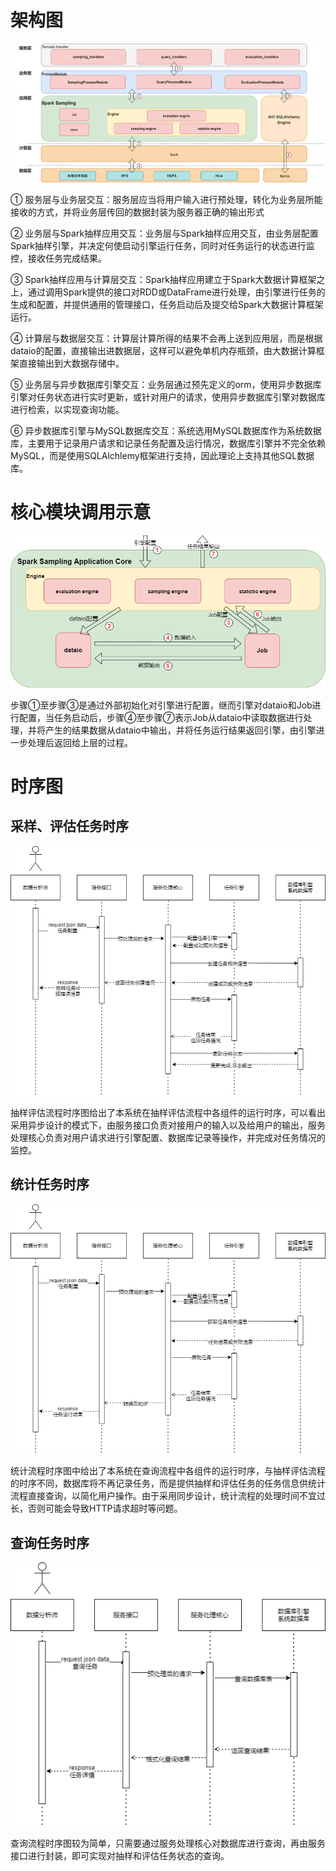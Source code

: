 # 架构图

![SparkSamplingArchitecture](https://raw.githubusercontent.com/Wh1isper/pyspark-sampling/main/pic/SparkSamplingArchitecture.png?token=AKK5XDJGUPJ2GALAEKD2GATAOZO2S)

①    服务层与业务层交互：服务层应当将用户输入进行预处理，转化为业务层所能接收的方式，并将业务层传回的数据封装为服务器正确的输出形式

②    业务层与Spark抽样应用交互：业务层与Spark抽样应用交互，由业务层配置Spark抽样引擎，并决定何使启动引擎运行任务，同时对任务运行的状态进行监控，接收任务完成结果。

③    Spark抽样应用与计算层交互：Spark抽样应用建立于Spark大数据计算框架之上，通过调用Spark提供的接口对RDD或DataFrame进行处理，由引擎进行任务的生成和配置，并提供通用的管理接口，任务启动后及提交给Spark大数据计算框架运行。

④    计算层与数据层交互：计算层计算所得的结果不会再上送到应用层，而是根据dataio的配置，直接输出进数据层，这样可以避免单机内存瓶颈，由大数据计算框架直接输出到大数据存储中。

⑤    业务层与异步数据库引擎交互：业务层通过预先定义的orm，使用异步数据库引擎对任务状态进行实时更新，或针对用户的请求，使用异步数据库引擎对数据库进行检索，以实现查询功能。

⑥    异步数据库引擎与MySQL数据库交互：系统选用MySQL数据库作为系统数据库，主要用于记录用户请求和记录任务配置及运行情况，数据库引擎并不完全依赖MySQL，而是使用SQLAlchlemy框架进行支持，因此理论上支持其他SQL数据库。

# 核心模块调用示意

![SparkSamplingCore](https://raw.githubusercontent.com/Wh1isper/pyspark-sampling/main/pic/SparkSamplingCore.png?token=AKK5XDPY44IMIDXJ5RWUBQLAOZO74)

步骤①至步骤③是通过外部初始化对引擎进行配置，继而引擎对dataio和Job进行配置，当任务启动后，步骤④至步骤⑦表示Job从dataio中读取数据进行处理，并将产生的结果数据从dataio中输出，并将任务运行结果返回引擎，由引擎进一步处理后返回给上层的过程。

# 时序图



## 采样、评估任务时序

![SparkSamplingTimming1](https://raw.githubusercontent.com/Wh1isper/pyspark-sampling/main/pic/SparkSamplingTimming1.png?token=AKK5XDN4MXUSMDJGT3RMG73AOZPHW)

抽样评估流程时序图给出了本系统在抽样评估流程中各组件的运行时序，可以看出采用异步设计的模式下，由服务接口负责对接用户的输入以及给用户的输出，服务处理核心负责对用户请求进行引擎配置、数据库记录等操作，并完成对任务情况的监控。

## 统计任务时序

![SparkSamplingTimming2](https://raw.githubusercontent.com/Wh1isper/pyspark-sampling/main/pic/SparkSamplingTimming2.png?token=AKK5XDOON6576SKJ4FYE57DAOZPJG)

统计流程时序图中给出了本系统在查询流程中各组件的运行时序，与抽样评估流程的时序不同，数据库将不再记录任务，而是提供抽样和评估任务的任务信息供统计流程直接查询，以简化用户操作。由于采用同步设计，统计流程的处理时间不宜过长，否则可能会导致HTTP请求超时等问题。

## 查询任务时序

![SparkSamplingTimming3](https://raw.githubusercontent.com/Wh1isper/pyspark-sampling/main/pic/SparkSamplingTimming3.png?token=AKK5XDNGSGWW3C7JOTMK5YLAOZPKC)

查询流程时序图较为简单，只需要通过服务处理核心对数据库进行查询，再由服务接口进行封装，即可实现对抽样和评估任务状态的查询。